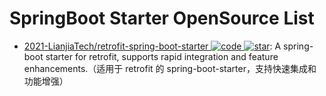 # SpringBoot Starter OpenSource List

- [2021-LianjiaTech/retrofit-spring-boot-starter ![code](https://ng-tech.icu/assets/code.svg) ![star](https://img.shields.io/github/stars/LianjiaTech/retrofit-spring-boot-starter)](https://github.com/LianjiaTech/retrofit-spring-boot-starter): A spring-boot starter for retrofit, supports rapid integration and feature enhancements.（适用于 retrofit 的 spring-boot-starter，支持快速集成和功能增强）

